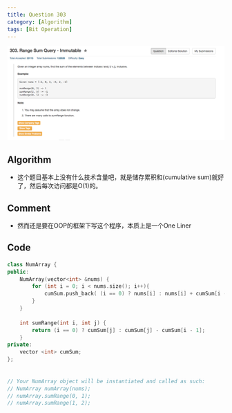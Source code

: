 ```yaml
---
title: Question 303
category: [Algorithm]
tags: [Bit Operation]
---
```


![Description](../Assets/Figure/question303.png)

## Algorithm 

- 这个题目基本上没有什么技术含量吧，就是储存累积和(cumulative sum)就好了，然后每次访问都是O(1)的。

## Comment

- 然而还是要在OOP的框架下写这个程序，本质上是一个One Liner

## Code

```c++
class NumArray {
public:
    NumArray(vector<int> &nums) {
        for (int i = 0; i < nums.size(); i++){
            cumSum.push_back( (i == 0) ? nums[i] : nums[i] + cumSum[i - 1]);
        }
    }

    int sumRange(int i, int j) {
        return (i == 0) ? cumSum[j] : cumSum[j] - cumSum[i - 1];
    }
private:
    vector <int> cumSum;
};


// Your NumArray object will be instantiated and called as such:
// NumArray numArray(nums);
// numArray.sumRange(0, 1);
// numArray.sumRange(1, 2);
```
